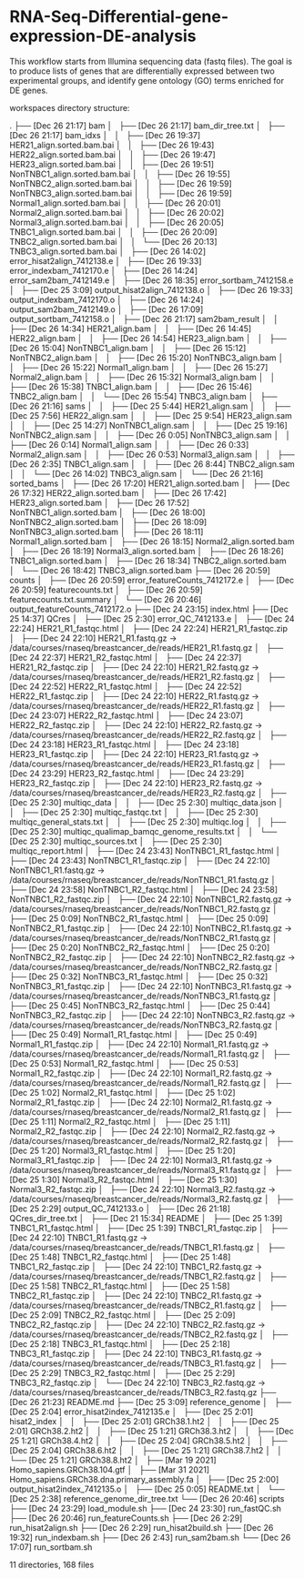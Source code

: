 # RNA-Seq-Differential-gene-expression-DE-analysis

This workflow starts from Illumina sequencing data (fastq files). The goal is to produce lists of genes that are differentially expressed between two experimental groups, and identify gene ontology (GO) terms enriched for DE genes.

workspaces directory structure:


.
├── [Dec 26 21:17]  bam
│   ├── [Dec 26 21:17]  bam_dir_tree.txt
│   ├── [Dec 26 21:17]  bam_idxs
│   │   ├── [Dec 26 19:37]  HER21_align.sorted.bam.bai
│   │   ├── [Dec 26 19:43]  HER22_align.sorted.bam.bai
│   │   ├── [Dec 26 19:47]  HER23_align.sorted.bam.bai
│   │   ├── [Dec 26 19:51]  NonTNBC1_align.sorted.bam.bai
│   │   ├── [Dec 26 19:55]  NonTNBC2_align.sorted.bam.bai
│   │   ├── [Dec 26 19:59]  NonTNBC3_align.sorted.bam.bai
│   │   ├── [Dec 26 19:59]  Normal1_align.sorted.bam.bai
│   │   ├── [Dec 26 20:01]  Normal2_align.sorted.bam.bai
│   │   ├── [Dec 26 20:02]  Normal3_align.sorted.bam.bai
│   │   ├── [Dec 26 20:05]  TNBC1_align.sorted.bam.bai
│   │   ├── [Dec 26 20:09]  TNBC2_align.sorted.bam.bai
│   │   └── [Dec 26 20:13]  TNBC3_align.sorted.bam.bai
│   ├── [Dec 26 14:02]  error_hisat2align_7412138.e
│   ├── [Dec 26 19:33]  error_indexbam_7412170.e
│   ├── [Dec 26 14:24]  error_sam2bam_7412149.e
│   ├── [Dec 26 18:35]  error_sortbam_7412158.e
│   ├── [Dec 25  3:09]  output_hisat2align_7412138.o
│   ├── [Dec 26 19:33]  output_indexbam_7412170.o
│   ├── [Dec 26 14:24]  output_sam2bam_7412149.o
│   ├── [Dec 26 17:09]  output_sortbam_7412158.o
│   ├── [Dec 26 21:17]  sam2bam_result
│   │   ├── [Dec 26 14:34]  HER21_align.bam
│   │   ├── [Dec 26 14:45]  HER22_align.bam
│   │   ├── [Dec 26 14:54]  HER23_align.bam
│   │   ├── [Dec 26 15:04]  NonTNBC1_align.bam
│   │   ├── [Dec 26 15:12]  NonTNBC2_align.bam
│   │   ├── [Dec 26 15:20]  NonTNBC3_align.bam
│   │   ├── [Dec 26 15:22]  Normal1_align.bam
│   │   ├── [Dec 26 15:27]  Normal2_align.bam
│   │   ├── [Dec 26 15:32]  Normal3_align.bam
│   │   ├── [Dec 26 15:38]  TNBC1_align.bam
│   │   ├── [Dec 26 15:46]  TNBC2_align.bam
│   │   └── [Dec 26 15:54]  TNBC3_align.bam
│   ├── [Dec 26 21:16]  sams
│   │   ├── [Dec 25  5:44]  HER21_align.sam
│   │   ├── [Dec 25  7:56]  HER22_align.sam
│   │   ├── [Dec 25  9:54]  HER23_align.sam
│   │   ├── [Dec 25 14:27]  NonTNBC1_align.sam
│   │   ├── [Dec 25 19:16]  NonTNBC2_align.sam
│   │   ├── [Dec 26  0:05]  NonTNBC3_align.sam
│   │   ├── [Dec 26  0:14]  Normal1_align.sam
│   │   ├── [Dec 26  0:33]  Normal2_align.sam
│   │   ├── [Dec 26  0:53]  Normal3_align.sam
│   │   ├── [Dec 26  2:35]  TNBC1_align.sam
│   │   ├── [Dec 26  8:44]  TNBC2_align.sam
│   │   └── [Dec 26 14:02]  TNBC3_align.sam
│   └── [Dec 26 21:16]  sorted_bams
│       ├── [Dec 26 17:20]  HER21_align.sorted.bam
│       ├── [Dec 26 17:32]  HER22_align.sorted.bam
│       ├── [Dec 26 17:42]  HER23_align.sorted.bam
│       ├── [Dec 26 17:52]  NonTNBC1_align.sorted.bam
│       ├── [Dec 26 18:00]  NonTNBC2_align.sorted.bam
│       ├── [Dec 26 18:09]  NonTNBC3_align.sorted.bam
│       ├── [Dec 26 18:11]  Normal1_align.sorted.bam
│       ├── [Dec 26 18:15]  Normal2_align.sorted.bam
│       ├── [Dec 26 18:19]  Normal3_align.sorted.bam
│       ├── [Dec 26 18:26]  TNBC1_align.sorted.bam
│       ├── [Dec 26 18:34]  TNBC2_align.sorted.bam
│       └── [Dec 26 18:42]  TNBC3_align.sorted.bam
├── [Dec 26 20:59]  counts
│   ├── [Dec 26 20:59]  error_featureCounts_7412172.e
│   ├── [Dec 26 20:59]  featurecounts.txt
│   ├── [Dec 26 20:59]  featurecounts.txt.summary
│   └── [Dec 26 20:46]  output_featureCounts_7412172.o
├── [Dec 24 23:15]  index.html
├── [Dec 25 14:37]  QCres
│   ├── [Dec 25  2:30]  error_QC_7412133.e
│   ├── [Dec 24 22:24]  HER21_R1_fastqc.html
│   ├── [Dec 24 22:24]  HER21_R1_fastqc.zip
│   ├── [Dec 24 22:10]  HER21_R1.fastq.gz -> /data/courses/rnaseq/breastcancer_de/reads/HER21_R1.fastq.gz
│   ├── [Dec 24 22:37]  HER21_R2_fastqc.html
│   ├── [Dec 24 22:37]  HER21_R2_fastqc.zip
│   ├── [Dec 24 22:10]  HER21_R2.fastq.gz -> /data/courses/rnaseq/breastcancer_de/reads/HER21_R2.fastq.gz
│   ├── [Dec 24 22:52]  HER22_R1_fastqc.html
│   ├── [Dec 24 22:52]  HER22_R1_fastqc.zip
│   ├── [Dec 24 22:10]  HER22_R1.fastq.gz -> /data/courses/rnaseq/breastcancer_de/reads/HER22_R1.fastq.gz
│   ├── [Dec 24 23:07]  HER22_R2_fastqc.html
│   ├── [Dec 24 23:07]  HER22_R2_fastqc.zip
│   ├── [Dec 24 22:10]  HER22_R2.fastq.gz -> /data/courses/rnaseq/breastcancer_de/reads/HER22_R2.fastq.gz
│   ├── [Dec 24 23:18]  HER23_R1_fastqc.html
│   ├── [Dec 24 23:18]  HER23_R1_fastqc.zip
│   ├── [Dec 24 22:10]  HER23_R1.fastq.gz -> /data/courses/rnaseq/breastcancer_de/reads/HER23_R1.fastq.gz
│   ├── [Dec 24 23:29]  HER23_R2_fastqc.html
│   ├── [Dec 24 23:29]  HER23_R2_fastqc.zip
│   ├── [Dec 24 22:10]  HER23_R2.fastq.gz -> /data/courses/rnaseq/breastcancer_de/reads/HER23_R2.fastq.gz
│   ├── [Dec 25  2:30]  multiqc_data
│   │   ├── [Dec 25  2:30]  multiqc_data.json
│   │   ├── [Dec 25  2:30]  multiqc_fastqc.txt
│   │   ├── [Dec 25  2:30]  multiqc_general_stats.txt
│   │   ├── [Dec 25  2:30]  multiqc.log
│   │   ├── [Dec 25  2:30]  multiqc_qualimap_bamqc_genome_results.txt
│   │   └── [Dec 25  2:30]  multiqc_sources.txt
│   ├── [Dec 25  2:30]  multiqc_report.html
│   ├── [Dec 24 23:43]  NonTNBC1_R1_fastqc.html
│   ├── [Dec 24 23:43]  NonTNBC1_R1_fastqc.zip
│   ├── [Dec 24 22:10]  NonTNBC1_R1.fastq.gz -> /data/courses/rnaseq/breastcancer_de/reads/NonTNBC1_R1.fastq.gz
│   ├── [Dec 24 23:58]  NonTNBC1_R2_fastqc.html
│   ├── [Dec 24 23:58]  NonTNBC1_R2_fastqc.zip
│   ├── [Dec 24 22:10]  NonTNBC1_R2.fastq.gz -> /data/courses/rnaseq/breastcancer_de/reads/NonTNBC1_R2.fastq.gz
│   ├── [Dec 25  0:09]  NonTNBC2_R1_fastqc.html
│   ├── [Dec 25  0:09]  NonTNBC2_R1_fastqc.zip
│   ├── [Dec 24 22:10]  NonTNBC2_R1.fastq.gz -> /data/courses/rnaseq/breastcancer_de/reads/NonTNBC2_R1.fastq.gz
│   ├── [Dec 25  0:20]  NonTNBC2_R2_fastqc.html
│   ├── [Dec 25  0:20]  NonTNBC2_R2_fastqc.zip
│   ├── [Dec 24 22:10]  NonTNBC2_R2.fastq.gz -> /data/courses/rnaseq/breastcancer_de/reads/NonTNBC2_R2.fastq.gz
│   ├── [Dec 25  0:32]  NonTNBC3_R1_fastqc.html
│   ├── [Dec 25  0:32]  NonTNBC3_R1_fastqc.zip
│   ├── [Dec 24 22:10]  NonTNBC3_R1.fastq.gz -> /data/courses/rnaseq/breastcancer_de/reads/NonTNBC3_R1.fastq.gz
│   ├── [Dec 25  0:45]  NonTNBC3_R2_fastqc.html
│   ├── [Dec 25  0:44]  NonTNBC3_R2_fastqc.zip
│   ├── [Dec 24 22:10]  NonTNBC3_R2.fastq.gz -> /data/courses/rnaseq/breastcancer_de/reads/NonTNBC3_R2.fastq.gz
│   ├── [Dec 25  0:49]  Normal1_R1_fastqc.html
│   ├── [Dec 25  0:49]  Normal1_R1_fastqc.zip
│   ├── [Dec 24 22:10]  Normal1_R1.fastq.gz -> /data/courses/rnaseq/breastcancer_de/reads/Normal1_R1.fastq.gz
│   ├── [Dec 25  0:53]  Normal1_R2_fastqc.html
│   ├── [Dec 25  0:53]  Normal1_R2_fastqc.zip
│   ├── [Dec 24 22:10]  Normal1_R2.fastq.gz -> /data/courses/rnaseq/breastcancer_de/reads/Normal1_R2.fastq.gz
│   ├── [Dec 25  1:02]  Normal2_R1_fastqc.html
│   ├── [Dec 25  1:02]  Normal2_R1_fastqc.zip
│   ├── [Dec 24 22:10]  Normal2_R1.fastq.gz -> /data/courses/rnaseq/breastcancer_de/reads/Normal2_R1.fastq.gz
│   ├── [Dec 25  1:11]  Normal2_R2_fastqc.html
│   ├── [Dec 25  1:11]  Normal2_R2_fastqc.zip
│   ├── [Dec 24 22:10]  Normal2_R2.fastq.gz -> /data/courses/rnaseq/breastcancer_de/reads/Normal2_R2.fastq.gz
│   ├── [Dec 25  1:20]  Normal3_R1_fastqc.html
│   ├── [Dec 25  1:20]  Normal3_R1_fastqc.zip
│   ├── [Dec 24 22:10]  Normal3_R1.fastq.gz -> /data/courses/rnaseq/breastcancer_de/reads/Normal3_R1.fastq.gz
│   ├── [Dec 25  1:30]  Normal3_R2_fastqc.html
│   ├── [Dec 25  1:30]  Normal3_R2_fastqc.zip
│   ├── [Dec 24 22:10]  Normal3_R2.fastq.gz -> /data/courses/rnaseq/breastcancer_de/reads/Normal3_R2.fastq.gz
│   ├── [Dec 25  2:29]  output_QC_7412133.o
│   ├── [Dec 26 21:18]  QCres_dir_tree.txt
│   ├── [Dec 21 15:34]  README
│   ├── [Dec 25  1:39]  TNBC1_R1_fastqc.html
│   ├── [Dec 25  1:39]  TNBC1_R1_fastqc.zip
│   ├── [Dec 24 22:10]  TNBC1_R1.fastq.gz -> /data/courses/rnaseq/breastcancer_de/reads/TNBC1_R1.fastq.gz
│   ├── [Dec 25  1:48]  TNBC1_R2_fastqc.html
│   ├── [Dec 25  1:48]  TNBC1_R2_fastqc.zip
│   ├── [Dec 24 22:10]  TNBC1_R2.fastq.gz -> /data/courses/rnaseq/breastcancer_de/reads/TNBC1_R2.fastq.gz
│   ├── [Dec 25  1:58]  TNBC2_R1_fastqc.html
│   ├── [Dec 25  1:58]  TNBC2_R1_fastqc.zip
│   ├── [Dec 24 22:10]  TNBC2_R1.fastq.gz -> /data/courses/rnaseq/breastcancer_de/reads/TNBC2_R1.fastq.gz
│   ├── [Dec 25  2:09]  TNBC2_R2_fastqc.html
│   ├── [Dec 25  2:09]  TNBC2_R2_fastqc.zip
│   ├── [Dec 24 22:10]  TNBC2_R2.fastq.gz -> /data/courses/rnaseq/breastcancer_de/reads/TNBC2_R2.fastq.gz
│   ├── [Dec 25  2:18]  TNBC3_R1_fastqc.html
│   ├── [Dec 25  2:18]  TNBC3_R1_fastqc.zip
│   ├── [Dec 24 22:10]  TNBC3_R1.fastq.gz -> /data/courses/rnaseq/breastcancer_de/reads/TNBC3_R1.fastq.gz
│   ├── [Dec 25  2:29]  TNBC3_R2_fastqc.html
│   ├── [Dec 25  2:29]  TNBC3_R2_fastqc.zip
│   └── [Dec 24 22:10]  TNBC3_R2.fastq.gz -> /data/courses/rnaseq/breastcancer_de/reads/TNBC3_R2.fastq.gz
├── [Dec 26 21:23]  README.md
├── [Dec 25  3:09]  reference_genome
│   ├── [Dec 25  2:04]  error_hisat2index_7412135.e
│   ├── [Dec 25  2:01]  hisat2_index
│   │   ├── [Dec 25  2:01]  GRCh38.1.ht2
│   │   ├── [Dec 25  2:01]  GRCh38.2.ht2
│   │   ├── [Dec 25  1:21]  GRCh38.3.ht2
│   │   ├── [Dec 25  1:21]  GRCh38.4.ht2
│   │   ├── [Dec 25  2:04]  GRCh38.5.ht2
│   │   ├── [Dec 25  2:04]  GRCh38.6.ht2
│   │   ├── [Dec 25  1:21]  GRCh38.7.ht2
│   │   └── [Dec 25  1:21]  GRCh38.8.ht2
│   ├── [Mar 19  2021]  Homo_sapiens.GRCh38.104.gtf
│   ├── [Mar 31  2021]  Homo_sapiens.GRCh38.dna.primary_assembly.fa
│   ├── [Dec 25  2:00]  output_hisat2index_7412135.o
│   ├── [Dec 25  0:05]  README.txt
│   └── [Dec 25  2:38]  reference_genome_dir_tree.txt
└── [Dec 26 20:46]  scripts
    ├── [Dec 24 23:29]  load_module.sh
    ├── [Dec 24 23:30]  run_fastQC.sh
    ├── [Dec 26 20:46]  run_featureCounts.sh
    ├── [Dec 26  2:29]  run_hisat2align.sh
    ├── [Dec 26  2:29]  run_hisat2build.sh
    ├── [Dec 26 19:32]  run_indexbam.sh
    ├── [Dec 26  2:43]  run_sam2bam.sh
    └── [Dec 26 17:07]  run_sortbam.sh

11 directories, 168 files
